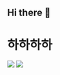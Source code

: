 ## Hi there 👋
# 하하하하
<img src="https://img.shields.io/badge/instagram-FF0069?style=for-the-badge&logo=instagram&logoColor=white">
<a href="https://www.instagram.com/momnmnnmi0/" target="_blank">
<img src="https://img.shields.io/badge/instagram-FF0069?style=for-the-badge&logo=instagram&logoColor=white">
</a>
<!--
**manduking12/manduking12** is a ✨ _special_ ✨ repository because its `README.md` (this file) appears on your GitHub profile.

Here are some ideas to get you started:

- 🔭 I’m currently working on ... 경희대 
- 🌱 I’m currently learning ... 코딩 
- 👯 I’m looking to collaborate on ...
- 🤔 I’m looking for help with ...
- 💬 Ask me about ... 하하
- 📫 How to reach me: ...
- 😄 Pronouns: ...
- ⚡ Fun fact: ...
-->
